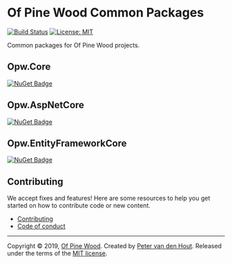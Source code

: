 # Of Pine Wood Common Packages

[![Build Status](https://dev.azure.com/ofpinewood/Of%20Pine%20Wood/_apis/build/status/ofpinewood.opw?branchName=master)](https://dev.azure.com/ofpinewood/Of%20Pine%20Wood/_build/latest?definitionId=7&branchName=master)
[![License: MIT](https://img.shields.io/github/license/ofpinewood/opw.svg)](https://github.com/ofpinewood/opw/blob/master/LICENSE)

Common packages for Of Pine Wood projects.

## Opw.Core
[![NuGet Badge](https://img.shields.io/nuget/v/Opw.Core.svg)](https://www.nuget.org/packages/Opw.Core/)

## Opw.AspNetCore
[![NuGet Badge](https://img.shields.io/nuget/v/Opw.AspNetCore.svg)](https://www.nuget.org/packages/Opw.AspNetCore/)

## Opw.EntityFrameworkCore
[![NuGet Badge](https://img.shields.io/nuget/v/Opw.EntityFrameworkCore.svg)](https://www.nuget.org/packages/Opw.EntityFrameworkCore/)

## Contributing
We accept fixes and features! Here are some resources to help you get started on how to contribute code or new content.

* [Contributing](https://github.com/ofpinewood/opw/blob/master/CONTRIBUTING.md)
* [Code of conduct](https://github.com/ofpinewood/opw/blob/master/CODE_OF_CONDUCT.md)

---
Copyright &copy; 2019, [Of Pine Wood](http://ofpinewood.com).
Created by [Peter van den Hout](http://ofpinewood.com).
Released under the terms of the [MIT license](https://github.com/ofpinewood/opw/blob/master/LICENSE).
